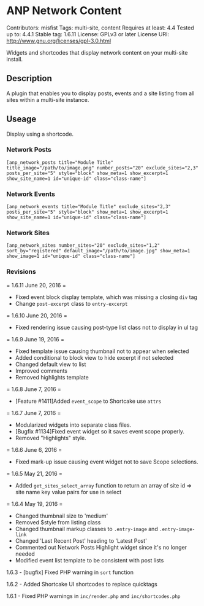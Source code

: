 # ANP Network Content

Contributors: misfist
Tags: multi-site, content
Requires at least: 4.4
Tested up to: 4.4.1
Stable tag: 1.6.11
License: GPLv3 or later
License URI: http://www.gnu.org/licenses/gpl-3.0.html

Widgets and shortcodes that display network content on your multi-site install.

## Description

A plugin that enables you to display posts, events and a site listing from all sites within a multi-site instance.

## Useage

Display using a shortcode.

### Network Posts

`[anp_network_posts title="Module Title" title_image="/path/to/image.png" number_posts="20" exclude_sites="2,3" posts_per_site="5" style="block" show_meta=1 show_excerpt=1 show_site_name=1 id="unique-id" class="class-name"]`

### Network Events

`[anp_network_events title="Module Title" exclude_sites="2,3" posts_per_site="5" style="block" show_meta=1 show_excerpt=1 show_site_name=1 id="unique-id" class="class-name"]`

### Network Sites

`[anp_network_sites number_sites="20" exclude_sites="1,2" sort_by="registered" default_image="/path/to/image.jpg" show_meta=1 show_image=1 id="unique-id" class="class-name"]`

### Revisions

= 1.6.11 June 20, 2016 =
* Fixed event block display template, which was missing a closing `div` tag
* Change `post-excerpt` class to `entry-excerpt`

= 1.6.10 June 20, 2016 =
* Fixed rendering issue causing post-type list class not to display in ul tag

= 1.6.9 June 19, 2016 =

* Fixed template issue causing thumbnail not to appear when selected
* Added conditional to block view to hide excerpt if not selected
* Changed default view to list
* Improved comments
* Removed highlights template

= 1.6.8 June 7, 2016 =

* [Feature #1411]Added `event_scope` to Shortcake use `attrs`

= 1.6.7 June 7, 2016 =

* Modularized widgets into separate class files.
* [Bugfix #1134]Fixed event widget so it saves event scope properly.
* Removed "Highlights" style.

= 1.6.6 June 6, 2016 =

* Fixed mark-up issue causing event widget not to save Scope selections.

= 1.6.5 May 21, 2016 =

* Added `get_sites_select_array` function to return an array of site id => site name key value pairs for use in select

= 1.6.4 May 19, 2016 =

* Changed thumbnail size to 'medium'
* Removed $style from listing class
* Changed thumbnail markup classes to `.entry-image` and `.entry-image-link`
* Changed 'Last Recent Post' heading to 'Latest Post'
* Commented out Network Posts Highlight widget since it's no longer needed
* Modified event list template to be consistent with post lists

1.6.3 - [bugfix] Fixed PHP warning in `sort` function

1.6.2 - Added Shortcake UI shortcodes to replace quicktags

1.6.1 - Fixed PHP warnings in `inc/render.php` and `inc/shortcodes.php`